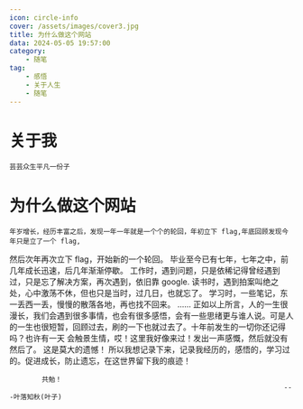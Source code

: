 ```yaml
---
icon: circle-info
cover: /assets/images/cover3.jpg
title: 为什么做这个网站
data: 2024-05-05 19:57:00
category:
    - 随笔
tag: 
    - 感悟
    - 关于人生
    - 随笔
---
```

# 关于我
    芸芸众生平凡一份子
# 为什么做这个网站
    年岁增长，经历丰富之后，发现一年一年就是一个个的轮回，年初立下 flag,年底回顾发现今年只是立了一个 flag,
然后次年再次立下 flag，开始新的一个轮回。
    毕业至今已有七年，七年之中，前几年成长迅速，后几年渐渐停歇。
    工作时，遇到问题，只是依稀记得曾经遇到过，只是忘了解决方案，再次遇到，依旧靠 google.
    读书时，遇到拍案叫绝之处，心中激荡不休，但也只是当时，过几日，也就忘了。
    学习时，一些笔记，东一丢西一丢，慢慢的散落各地，再也找不回来。
    ......
    正如以上所言，人的一生很漫长，我们会遇到很多事情，也会有很多感悟，会有一些思绪更与谁人说。可是人的一生也很短暂，回顾过去，刷的一下也就过去了。十年前发生的一切你还记得吗？也许有一天 会触景生情，哎！这里我好像来过！发出一声感慨，然后就没有然后了。
    这是莫大的遗憾！
    所以我想记录下来，记录我经历的，感悟的，学习过的。促进成长，防止遗忘，在这世界留下我的痕迹！

            共勉！
                                                                        ---叶落知秋(叶子)
